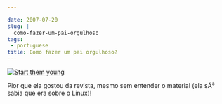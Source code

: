 ```yaml
---

date: 2007-07-20
slug: |
  como-fazer-um-pai-orgulhoso
tags:
 - portuguese
title: Como fazer um pai orgulhoso?
---
```


[![Start them
young](http://farm2.static.flickr.com/1274/856302434_b0430e50a1.jpg)](http://www.flickr.com/photos/ogmaciel/856302434/)

Pior que ela gostou da revista, mesmo sem entender o material (ela sÃ³
sabia que era sobre o Linux)!
